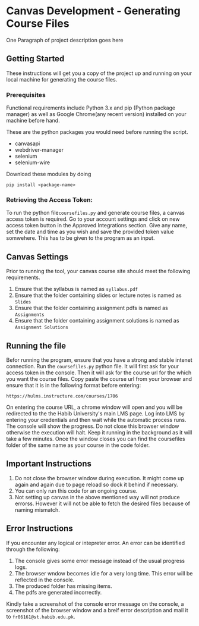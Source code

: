 # Canvas Development - Generating Course Files

One Paragraph of project description goes here

## Getting Started

These instructions will get you a copy of the project up and running on your local machine for generating the course files.

### Prerequisites

Functional requirements include Python 3.x and pip (Python package manager) as well as Google Chrome(any recent version) installed on your machine before hand. 

These are the python packages you would need before running the script.
- canvasapi
- webdriver-manager
- selenium
- selenium-wire

Download these modules by doing
```
pip install <package-name>
```


### Retrieving the Access Token:
To run the python file`coursefiles.py` and generate course files, a canvas access token is required. Go to your account settings and click on new access token button in the Approved Integrations section. Give any name, set the date and time as you wish and save the provided token value somwehere. This has to be given to the program as an input.

## Canvas Settings
Prior to running the tool, your canvas course site should meet the following requirements.
1. Ensure that the syllabus is named as `syllabus.pdf`
2. Ensure that the folder containing slides or lecture notes is named as `Slides`
3. Ensure that the folder containing assignment pdfs is named as `Assignments`
4. Ensure that the folder containing assignment solutions is named as `Assignment Solutions`

## Running the file

Befor running the program, ensure that you have a strong and stable intenet connection. Run the `coursefiles.py` python file. It will first ask for your access token in the console. Then it will ask for the course url for the which you want the course files. Copy paste the course url from your browser and ensure that it is in the following format before entering:
```
https://hulms.instructure.com/courses/1706
```
On entering the course URL, a chrome window will open and you will be redirected to the the Habib University's main LMS page. Log into LMS by entering your credentials and then wait while the automatic process runs. The console will show the progress. Do not close this browser window otherwise the execution will halt. Keep it running in the background as it will take a few minutes. Once the window closes you can find the coursefiles folder of the same name as your course in the code folder.

## Important Instructions
1. Do not close the browser window during execution. It might come up again and again due to page reload so dock it behind if necessary.
2. You can only run this code for an ongoing course.
3. Not setting up canvas in the above mentioned way will not produce errorss. However it will not be able to fetch the desired files because of naming mismatch.

## Error Instructions
If you encounter any logical or intepreter error. An error can be identified through the following:
1. The console gives some error message instead of the usual progress logs.
2. The browser wndow becomes idle for a very long time. This error will be reflected in the console.
3. The produced folder has missing items.
4. The pdfs are generated incorrectly.

Kindly take a screenshot of the console error message on the console, a screenshot of the browser window and a breif error description and mail it to `fr06161@st.habib.edu.pk`. 

